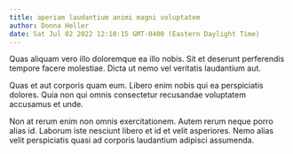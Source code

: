 ```yaml
---
title: aperiam laudantium animi magni voluptatem
author: Donna Heller
date: Sat Jul 02 2022 12:10:15 GMT-0400 (Eastern Daylight Time)
---
```

Quas aliquam vero illo doloremque ea illo nobis. Sit et deserunt perferendis tempore facere molestiae. Dicta ut nemo vel veritatis laudantium aut.

 Quas et aut corporis quam eum. Libero enim nobis qui ea perspiciatis dolores. Quia non qui omnis consectetur recusandae voluptatem accusamus et unde.

 Non at rerum enim non omnis exercitationem. Autem rerum neque porro alias id. Laborum iste nesciunt libero et id et velit asperiores. Nemo alias velit perspiciatis quasi ad corporis laudantium adipisci assumenda.